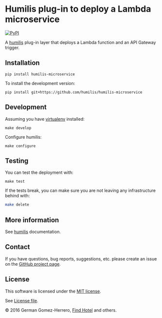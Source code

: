 Humilis plug-in to deploy a Lambda microservice
===================================================

[![PyPI](https://img.shields.io/pypi/v/humilis-microservice.svg?style=flat)](https://pypi.python.org/pypi/humilis-microservice)

A [humilis][humilis] plug-in layer that deploys a Lambda function and an 
API Gateway trigger.

[humilis]: https://github.com/humilis/humilis


## Installation


```
pip install humilis-microservice
```


To install the development version:

```
pip install git+https://github.com/humilis/humilis-microservice
```


## Development

Assuming you have [virtualenv][venv] installed:

[venv]: https://virtualenv.readthedocs.org/en/latest/

```
make develop
```

Configure humilis:

```
make configure
```


## Testing

You can test the deployment with:

```
make test
```

If the tests break, you can make sure you are not leaving any infrastructure
behind with:

```bash
make delete
```


## More information

See [humilis][humilis] documentation.

[humilis]: https://github.com//humilis/blob/master/README.md


## Contact

If you have questions, bug reports, suggestions, etc. please create an issue on
the [GitHub project page][github].

[github]: http://github.com/humilis/humilis-microservice


## License

This software is licensed under the [MIT license][mit].

[mit]: http://en.wikipedia.org/wiki/MIT_License

See [License file][LICENSE].

[LICENSE]: https://github.com/humilis/humilis-microservice/blob/master/LICENSE.txt


© 2016 German Gomez-Herrero, [Find Hotel][fh] and others.

[fh]: http://company.findhotel.net
